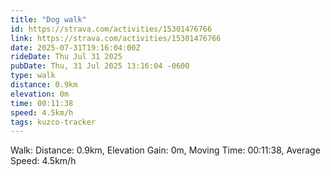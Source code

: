 ```yaml
---
title: "Dog walk"
id: https://strava.com/activities/15301476766
link: https://strava.com/activities/15301476766
date: 2025-07-31T19:16:04:00Z
rideDate: Thu Jul 31 2025
pubDate: Thu, 31 Jul 2025 13:16:04 -0600
type: walk
distance: 0.9km
elevation: 0m
time: 00:11:38
speed: 4.5km/h
tags: kuzco-tracker
---
```

Walk: Distance: 0.9km, Elevation Gain: 0m, Moving Time: 00:11:38, Average Speed: 4.5km/h
